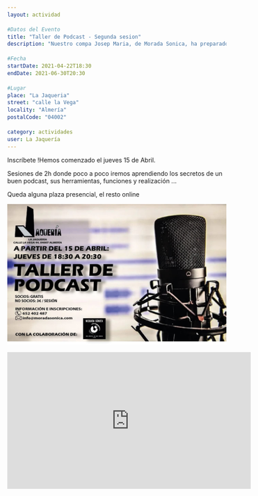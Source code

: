 ```yaml
---
layout: actividad

#Datos del Evento
title: "Taller de Podcast - Segunda sesion"
description: "Nuestro compa Josep Maria, de Morada Sonica, ha preparado un taller de Podcast para nosotros. "

#Fecha
startDate: 2021-04-22T18:30
endDate: 2021-06-30T20:30

#Lugar
place: "La Jaqueria"
street: "calle la Vega"
locality: "Almería"
postalCode: "04002"

category: actividades
user: La Jaquería
---
```



Inscríbete !Hemos comenzado el jueves 15 de Abril. 

Sesiones de 2h donde poco a poco iremos aprendiendo los secretos de un buen podcast, sus herramientas, funciones y realización ...

Queda alguna plaza presencial, el resto online

![cartel](/recursos/varios/podcast.jpg)

<iframe width="560" height="315" src="https://www.youtube.com/embed/xweUezqx9Vs" title="YouTube video player" frameborder="0" allow="accelerometer; autoplay; clipboard-write; encrypted-media; gyroscope; picture-in-picture" allowfullscreen></iframe>
